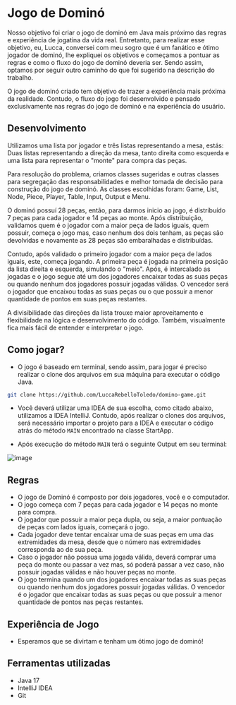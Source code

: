 # Jogo de Dominó
Nosso objetivo foi criar o jogo de dominó em Java mais próximo das regras e experiência de jogatina da vida real. Entretanto, para realizar esse objetivo, eu, Lucca, conversei com meu sogro que é um fanático e ótimo jogador de dominó, lhe expliquei os objetivos e começamos a pontuar as regras e como o fluxo do jogo de dominó deveria ser. Sendo assim, optamos por seguir outro caminho do que foi sugerido na descrição do trabalho.

O jogo de dominó criado tem objetivo de trazer a experiência mais próxima da realidade. Contudo, o fluxo do jogo foi desenvolvido e pensado exclusivamente nas regras do jogo de dominó e na experiência do usuário.

## Desenvolvimento
Utilizamos uma lista por jogador e três listas representando a mesa, estás: Duas listas representando a direção da mesa, tanto direita como esquerda e uma lista para representar o "monte" para compra das peças.

Para resolução do problema, criamos classes sugeridas e outras classes para segregação das responsabilidades e melhor tomada de decisão para construção do jogo de dominó. As classes escolhidas foram: Game, List, Node, Piece, Player, Table, Input, Output e Menu.

O dominó possuí 28 peças, então, para darmos inicio ao jogo, é distribuído 7 peças para cada jogador e 14 peças ao monte. Após distribuição, validamos quem é o jogador com a maior peça de lados iguais, quem possuir, começa o jogo mas, caso nenhum dos dois tenham, as peças são devolvidas e novamente as 28 peças são embaralhadas e distribuídas.

Contudo, após validado o primeiro jogador com a maior peça de lados iguais, este, começa jogando. A primeira peça é jogada na primeira posição da lista direita e esquerda, simulando o "meio". Após, é intercalado as jogadas e o jogo segue até um dos jogadores encaixar todas as suas peças ou quando nenhum dos jogadores possuir jogadas válidas. O vencedor será o jogador que encaixou todas as suas peças ou o que possuir a menor quantidade de pontos em suas peças restantes.

A divisibilidade das direções da lista trouxe maior aproveitamento e flexibilidade na lógica e desenvolvimento do código. Também, visualmente fica mais fácil de entender e interpretar o jogo.

## Como jogar?
- O jogo é baseado em terminal, sendo assim, para jogar é preciso realizar o clone dos arquivos em sua máquina para executar o código Java.
```bash
git clone https://github.com/LuccaRebelloToledo/domino-game.git
```

- Você deverá utilizar uma IDEA de sua escolha, como citado abaixo, utilizamos a IDEA IntelliJ. Contudo, após realizar o clones dos arquivos, será necessário importar o projeto para a IDEA e executar o código atrás do método `MAIN` encontrado na classe StartApp.

- Após execução do método `MAIN` terá o seguinte Output em seu terminal:

![image](https://github.com/LuccaRebelloToledo/domino-game/assets/99377036/630904ba-f7b6-470a-be93-3f6a2b965a3c)

## Regras
- O jogo de Dominó é composto por dois jogadores, você e o computador.
- O jogo começa com 7 peças para cada jogador e 14 peças no monte para compra.
- O jogador que possuir a maior peça dupla, ou seja, a maior pontuação de peças com lados iguais, começará o jogo.
- Cada jogador deve tentar encaixar uma de suas peças em uma das extremidades da mesa, desde que o número nas extremidades corresponda ao de sua peça.
- Caso o jogador não possua uma jogada válida, deverá comprar uma peça do monte ou passar a vez mas, só poderá passar a vez caso, não possuir jogadas válidas e não houver peças no monte.
- O jogo termina quando um dos jogadores encaixar todas as suas peças ou quando nenhum dos jogadores possuir jogadas válidas. O vencedor é o jogador que encaixar todas as suas peças ou que possuir a menor quantidade de pontos nas peças restantes.

## Experiência de Jogo
- Esperamos que se divirtam e tenham um ótimo jogo de dominó!

## Ferramentas utilizadas
- Java 17
- IntelliJ IDEA
- Git
